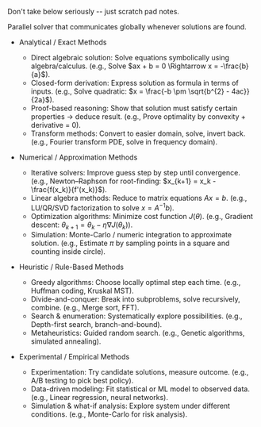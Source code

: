 Don't take below seriously -- just scratch pad notes.

Parallel solver that communicates globally whenever solutions are found.

- Analytical / Exact Methods
  - Direct algebraic solution: Solve equations symbolically using algebra/calculus. (e.g., Solve $ax + b = 0 \Rightarrow x = -\frac{b}{a}$).
  - Closed-form derivation: Express solution as formula in terms of inputs. (e.g., Solve quadratic: $x = \frac{-b \pm \sqrt{b^{2} - 4ac}}{2a}$).
  - Proof-based reasoning: Show that solution must satisfy certain properties → deduce result. (e.g., Prove optimality by convexity + derivative = 0).
  - Transform methods: Convert to easier domain, solve, invert back. (e.g., Fourier transform PDE, solve in frequency domain).

- Numerical / Approximation Methods
  - Iterative solvers: Improve guess step by step until convergence. (e.g., Newton–Raphson for root-finding: $x_{k+1} = x_k - \frac{f(x_k)}{f'(x_k)}$).
  - Linear algebra methods: Reduce to matrix equations $Ax = b$. (e.g., LU/QR/SVD factorization to solve $x = A^{-1}b$).
  - Optimization algorithms: Minimize cost function $J(\theta)$. (e.g., Gradient descent: $\theta_{k+1} = \theta_k - \eta \nabla J(\theta_k)$).
  - Simulation: Monte-Carlo / numeric integration to approximate solution. (e.g., Estimate $\pi$ by sampling points in a square and counting inside circle).

- Heuristic / Rule-Based Methods
  - Greedy algorithms: Choose locally optimal step each time. (e.g., Huffman coding, Kruskal MST).
  - Divide-and-conquer: Break into subproblems, solve recursively, combine. (e.g., Merge sort, FFT).
  - Search & enumeration: Systematically explore possibilities. (e.g., Depth-first search, branch-and-bound).
  - Metaheuristics: Guided random search. (e.g., Genetic algorithms, simulated annealing).

- Experimental / Empirical Methods
  - Experimentation: Try candidate solutions, measure outcome. (e.g., A/B testing to pick best policy).
  - Data-driven modeling: Fit statistical or ML model to observed data. (e.g., Linear regression, neural networks).
  - Simulation & what-if analysis: Explore system under different conditions. (e.g., Monte-Carlo for risk analysis).